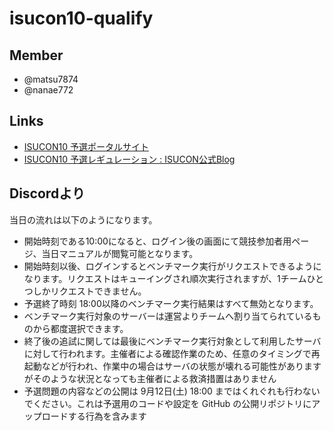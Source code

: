 # isucon10-qualify

## Member
- @matsu7874
- @nanae772

## Links

- [ISUCON10 予選ポータルサイト](https://portal.isucon.net/)
- [ISUCON10 予選レギュレーション : ISUCON公式Blog](http://isucon.net/archives/54753430.html)
## Discordより

当日の流れは以下のようになります。

- 開始時刻である10:00になると、ログイン後の画面にて競技参加者用ページ、当日マニュアルが閲覧可能となります。
- 開始時刻以後、ログインするとベンチマーク実行がリクエストできるようになります。リクエストはキューイングされ順次実行されますが、1チームひとつしかリクエストできません。
- 予選終了時刻 18:00以降のベンチマーク実行結果はすべて無効となります。
- ベンチマーク実行対象のサーバーは運営よりチームへ割り当てられているものから都度選択できます。
- 終了後の追試に関しては最後にベンチマーク実行対象として利用したサーバに対して行われます。主催者による確認作業のため、任意のタイミングで再起動などが行われ、作業中の場合はサーバの状態が壊れる可能性がありますがそのような状況となっても主催者による救済措置はありません
- 予選問題の内容などの公開は 9月12日(土) 18:00 まではくれぐれも行わないでください。これは予選用のコードや設定を GitHub の公開リポジトリにアップロードする行為を含みます
